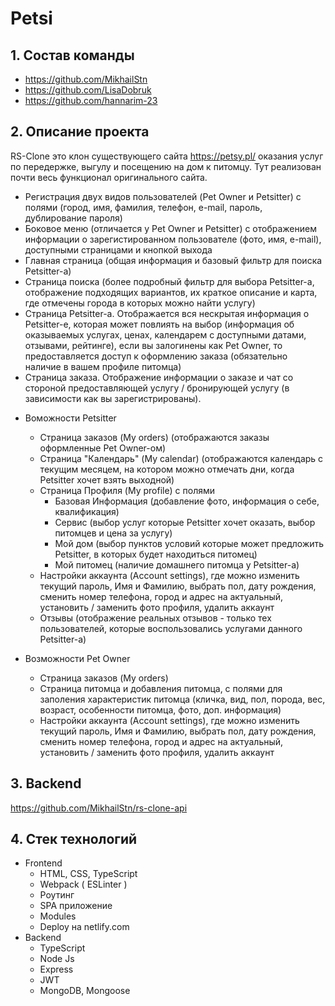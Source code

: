# Petsi

## 1. Состав команды
- https://github.com/MikhailStn
- https://github.com/LisaDobruk
- https://github.com/hannarim-23

## 2. Описание проекта
RS-Clone это клон существующего сайта https://petsy.pl/ оказания услуг по передержке, выгулу и посещению на дом к питомцу. Тут реализован почти весь функционал оригинального сайта.

- Регистрация двух видов пользователей (Pet Owner и Petsitter)
с полями (город, имя, фамилия, телефон, e-mail, пароль, дублирование пароля)
- Боковое меню (отличается у Pet Owner и Petsitter) с отображением информации о зарегистированном пользователе (фото, имя, e-mail), доступными страницами и кнопкой выхода
- Главная страница (общая информация и базовый фильтр для поиска Petsitter-а)
- Страница поиска (более подробный фильтр для выбора Petsitter-а, отображение подходящих вариантов, их краткое описание и карта, где отмечены города в которых можно найти услугу)
- Страница Petsitter-а. Отображается вся нескрытая информация о Petsitter-е, которая может повлиять на выбор (информация об оказываемых услугах, ценах, календарем с доступными датами, отзывами, рейтинге), если вы залогинены как Pet Owner, то предоставляется доступ к оформлению заказа (обязательно наличие в вашем профиле питомца)
- Страница заказа. Отображение информации о заказе и чат со стороной предоставляющей услугу / бронирующей услугу (в зависимости как вы зарегистрированы).

* Воможности Petsitter 
    - Страница заказов (My orders) (отображаются заказы оформленные Pet Owner-ом)
    - Страница "Календарь" (My calendar) (отображаются календарь с текущим месяцем, на котором можно отмечать дни, когда Petsitter хочет взять выходной)
    - Страница Профиля (My profile) с полями
        - Базовая Информация (добавление фото, информация о себе, квалификация)
        - Сервис (выбор услуг которые Petsitter хочет оказать, выбор питомцев и цена за услугу)
        - Мой дом (выбор пунктов условий которые может предложить Petsitter, в которых будет находиться питомец)
        - Мой питомец (наличие домашнего питомца у Petsitter-а)
    - Настройки аккаунта (Account settings), где можно изменить текущий пароль, Имя и Фамилию, выбрать пол, дату рождения, сменить номер телефона, город и адрес на актуальный,  установить / заменить фото профиля, удалить аккаунт
    - Отзывы (отображение реальных отзывов - только тех пользователей, которые воспользовались услугами данного Petsitter-а)
    
* Возможности Pet Owner
    - Страница заказов (My orders)
    - Страница питомца и добавления питомца, с полями для заполения характеристик питомца (кличка, вид, пол, порода, вес, возраст, особенности питомца, фото, доп. информация)
    - Настройки аккаунта (Account settings), где можно изменить текущий пароль, Имя и Фамилию, выбрать пол, дату рождения, сменить номер телефона, город и адрес на актуальный,  установить / заменить фото профиля, удалить аккаунт

## 3. Backend
https://github.com/MikhailStn/rs-clone-api

## 4. Стек технологий
* Frontend
    - HTML, CSS, TypeScript
    - Webpack ( ESLinter  )
    - Роутинг
    - SPA приложение
    - Modules
    - Deploy на netlify.com
* Backend
    - TypeScript
    - Node Js
    - Express
    - JWT
    - MongoDB, Mongoose
